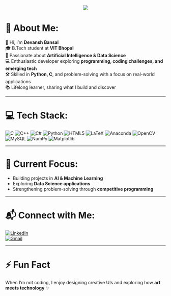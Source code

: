 <p align="center">
  <img src="https://capsule-render.vercel.app/api?type=wave&color=gradient&height=120&section=header&text=Hi,%20I'm%20Devansh%20Bansal!&fontSize=30&animation=fadeIn" />
</p>

# 💫 About Me:
👋 Hi, I’m **Devansh Bansal**  
🎓 B.Tech student at **VIT Bhopal**  
🤖 Passionate about **Artificial Intelligence & Data Science**  
💻 Enthusiastic developer exploring **programming, coding challenges, and emerging tech**  
🛠️ Skilled in **Python, C**, and problem-solving with a focus on real-world applications  
📚 Lifelong learner, sharing what I build and discover  

---

# 💻 Tech Stack:
![C](https://img.shields.io/badge/C-00599C?style=for-the-badge&logo=c&logoColor=white)
![C++](https://img.shields.io/badge/C++-00599C?style=for-the-badge&logo=c%2B%2B&logoColor=white)
![C#](https://img.shields.io/badge/C%23-239120?style=for-the-badge&logo=c-sharp&logoColor=white)
![Python](https://img.shields.io/badge/Python-3776AB?style=for-the-badge&logo=python&logoColor=white)
![HTML5](https://img.shields.io/badge/HTML5-E34F26?style=for-the-badge&logo=html5&logoColor=white)
![LaTeX](https://img.shields.io/badge/LaTeX-008080?style=for-the-badge&logo=latex&logoColor=white)
![Anaconda](https://img.shields.io/badge/Anaconda-44A833?style=for-the-badge&logo=anaconda&logoColor=white)
![OpenCV](https://img.shields.io/badge/OpenCV-27338e?style=for-the-badge&logo=opencv&logoColor=white)
![MySQL](https://img.shields.io/badge/MySQL-4479A1?style=for-the-badge&logo=mysql&logoColor=white)
![NumPy](https://img.shields.io/badge/NumPy-013243?style=for-the-badge&logo=numpy&logoColor=white)
![Matplotlib](https://img.shields.io/badge/Matplotlib-11557c?style=for-the-badge&logo=plotly&logoColor=white)

---

# 🌟 Current Focus:
- Building projects in **AI & Machine Learning**  
- Exploring **Data Science applications**  
- Strengthening problem-solving through **competitive programming**  

---

# 📬 Connect with Me:
[![LinkedIn](https://img.shields.io/badge/LinkedIn-Devansh%20Bansal-blue?style=flat&logo=linkedin)](https://www.linkedin.com/in/devansh-bansal-772b9a237/)  
[![Gmail](https://img.shields.io/badge/Email-devanshbansal212%40gmail.com-red?style=flat&logo=gmail&logoColor=white)](mailto:devanshbansal212@gmail.com)  

---

# ⚡ Fun Fact
When I’m not coding, I enjoy designing creative UIs and exploring how **art meets technology** ✨
